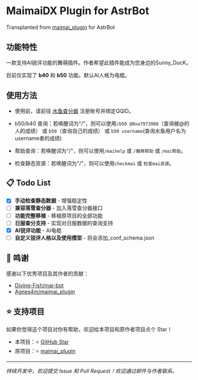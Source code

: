# MaimaiDX Plugin for AstrBot

Transplanted from [maimai_plugin](https://github.com/Agnes4m/maimai_plugin) for AstrBot

## 功能特性

一款支持AI锐评功能的舞萌插件。作者希望此插件能成为您身边的Sunny_DucK。

目前仅实现了 **b40** 和 **b50** 功能。默认AI人格为电棍。

## 使用方法

- 使用前，请前往 [水鱼查分器](https://www.diving-fish.com/maimaidx/prober/) 注册账号并绑定QQID。

- b50/b40 查询：若唤醒词为"/"，则可以使用`/b50 @0xa7973908`（查询被@的人的成绩） 或 `b50`（查询自己的成绩） 或 `b50 username`(查询水鱼用户名为username者的成绩)

- 帮助查询：若唤醒词为"/"，则可以使用`/maihelp` 或 `/舞萌帮助` 或 `/mai帮助`。

- 检查静态资源：若唤醒词为"/"，则可以使用`checkmai` 或 `检查mai资源`。

## 📋 Todo List

- [x] **手动检查静态数据** - 增强稳定性
- [ ] **兼容落雪查分器** - 加入落雪查分器接口
- [ ] **功能完整移植** - 移植原项目的全部功能
- [ ] **日服查分支持** - 实现对日服数据的查询支持  
- [x] **AI锐评功能** - AI电棍
- [ ] **自定义锐评人格以及使用模型** - 将会添加_conf_schema.json

## 🙏 鸣谢

感谢以下优秀项目及其作者的贡献：

- [Diving-Fish/mai-bot](https://github.com/Diving-Fish/mai-bot)
- [Agnes4m/maimai_plugin](https://github.com/Agnes4m/maimai_plugin)

## ⭐ 支持项目

如果你觉得这个项目对你有帮助，欢迎给本项目和原作者项目点个 Star！

- 本项目：⭐ [GitHub Star](https://github.com/404MaximWang/astrbot_plugin_maimaidx)
- 原项目：⭐ [maimai_plugin](https://github.com/Agnes4m/maimai_plugin)

---

*持续开发中，欢迎提交 Issue 和 Pull Request！欢迎通过邮件与作者联系。*
